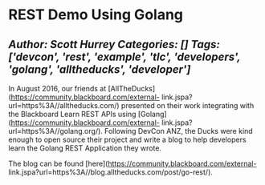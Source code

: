 # REST Demo Using Golang
*Author: Scott Hurrey*
*Categories: []*
*Tags: ['devcon', 'rest', 'example', 'tlc', 'developers', 'golang', 'alltheducks', 'developer']*
---
In August 2016, our friends at
[AllTheDucks](https://community.blackboard.com/external-
link.jspa?url=https%3A//alltheducks.com/) presented on their work
integrating with the Blackboard Learn REST APIs using
[Golang](https://community.blackboard.com/external-
link.jspa?url=https%3A//golang.org/). Following DevCon ANZ, the Ducks
were kind enough to open source their project and write a blog to help
developers learn the Golang REST Application they wrote.

The blog can be found [here](https://community.blackboard.com/external-
link.jspa?url=https%3A//blog.alltheducks.com/post/go-rest/).

